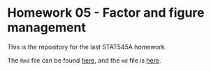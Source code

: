 # Homework 05 - Factor and figure management

This is the repository for the last STAT545A homework.

The `Rmd` file can be found [here](https://github.com/STAT545-UBC-students/hw05-451error/blob/master/hw05_factor-and-figure-management.Rmd), and the `md` file is [here](https://github.com/STAT545-UBC-students/hw05-451error/blob/master/hw05_factor-and-figure-management.md).